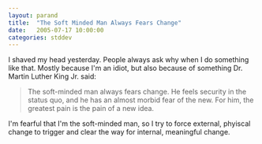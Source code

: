 ```yaml
---
layout: parand
title:  "The Soft Minded Man Always Fears Change"
date:   2005-07-17 10:00:00
categories: stddev
---
```

I shaved my head yesterday. People always ask why when I do something like that. Mostly because I'm an idiot, but also because of something Dr. Martin Luther King Jr. said:

> The soft-minded man always fears change. He feels security in the status quo, and he has an almost morbid fear of the new. For him, the greatest pain is the pain of a new idea.

I'm fearful that I'm the soft-minded man, so I try to force external, phyiscal change to trigger and clear the way for internal, meaningful change.
